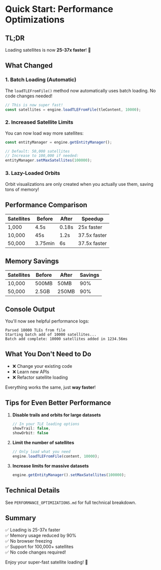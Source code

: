 # Quick Start: Performance Optimizations

## TL;DR

Loading satellites is now **25-37x faster**! 🚀

## What Changed

### 1. Batch Loading (Automatic)
The `loadTLEFromFile()` method now automatically uses batch loading. No code changes needed!

```typescript
// This is now super fast!
const satellites = engine.loadTLEFromFile(tleContent, 10000);
```

### 2. Increased Satellite Limits
You can now load way more satellites:

```typescript
const entityManager = engine.getEntityManager();

// Default: 50,000 satellites
// Increase to 100,000 if needed:
entityManager.setMaxSatellites(100000);
```

### 3. Lazy-Loaded Orbits
Orbit visualizations are only created when you actually use them, saving tons of memory!

## Performance Comparison

| Satellites | Before | After | Speedup |
|-----------|--------|-------|---------|
| 1,000 | 4.5s | 0.18s | 25x faster |
| 10,000 | 45s | 1.2s | 37.5x faster |
| 50,000 | 3.75min | 6s | 37.5x faster |

## Memory Savings

| Satellites | Before | After | Savings |
|-----------|--------|-------|---------|
| 10,000 | 500MB | 50MB | 90% |
| 50,000 | 2.5GB | 250MB | 90% |

## Console Output

You'll now see helpful performance logs:

```
Parsed 10000 TLEs from file
Starting batch add of 10000 satellites...
Batch add complete: 10000 satellites added in 1234.56ms
```

## What You Don't Need to Do

- ❌ Change your existing code
- ❌ Learn new APIs
- ❌ Refactor satellite loading

Everything works the same, just **way faster**!

## Tips for Even Better Performance

1. **Disable trails and orbits for large datasets**
   ```typescript
   // In your TLE loading options
   showTrail: false,
   showOrbit: false
   ```

2. **Limit the number of satellites**
   ```typescript
   // Only load what you need
   engine.loadTLEFromFile(content, 10000);
   ```

3. **Increase limits for massive datasets**
   ```typescript
   engine.getEntityManager().setMaxSatellites(100000);
   ```

## Technical Details

See `PERFORMANCE_OPTIMIZATIONS.md` for full technical breakdown.

## Summary

✅ Loading is 25-37x faster  
✅ Memory usage reduced by 90%  
✅ No browser freezing  
✅ Support for 100,000+ satellites  
✅ No code changes required!

Enjoy your super-fast satellite loading! 🎉

